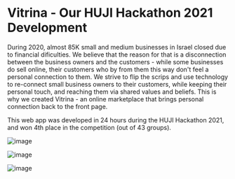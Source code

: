 # Vitrina - Our HUJI Hackathon 2021 Development
During 2020, almost 85K small and medium businesses in Israel closed due to financial dificulties. We believe that the reason for that is a disconnection between the business owners and the customers - while some businesses do sell online, their customers who by from them this way don't feel a personal connection to them. We strive to flip the scrips and use technology to re-connect small business owners to their customers, while keeping their personal touch, and reaching them via shared values and beliefs. This is why we created Vitrina - an online marketplace that brings personal connection back to the front page. 

This web app was developed in 24 hours during the HUJI Hackathon 2021, and won 4th place in the competition (out of 43 groups).

![image](https://user-images.githubusercontent.com/36603609/119272400-4f3e9e80-bc0e-11eb-9a91-2336dfb40938.png)

![image](https://user-images.githubusercontent.com/36603609/119272385-4352dc80-bc0e-11eb-81a3-0080749745d3.png)

![image](https://user-images.githubusercontent.com/36603609/119272411-6087ab00-bc0e-11eb-8bbd-982940b36bb2.png)
